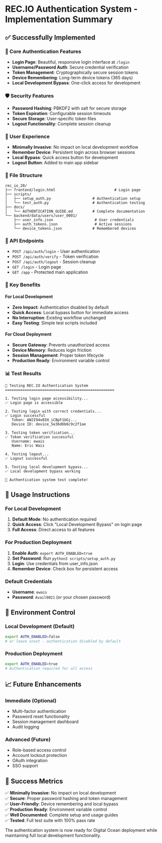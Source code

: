 # REC.IO Authentication System - Implementation Summary

## ✅ Successfully Implemented

### 🔐 Core Authentication Features
- **Login Page**: Beautiful, responsive login interface at `/login`
- **Username/Password Auth**: Secure credential verification
- **Token Management**: Cryptographically secure session tokens
- **Device Remembering**: Long-term device tokens (365 days)
- **Local Development Bypass**: One-click access for development

### 🛡️ Security Features
- **Password Hashing**: PBKDF2 with salt for secure storage
- **Token Expiration**: Configurable session timeouts
- **Secure Storage**: User-specific token files
- **Logout Functionality**: Complete session cleanup

### 🚀 User Experience
- **Minimally Invasive**: No impact on local development workflow
- **Remember Device**: Persistent login across browser sessions
- **Local Bypass**: Quick access button for development
- **Logout Button**: Added to main app sidebar

### 📁 File Structure
```
rec_io_20/
├── frontend/login.html                           # Login page
├── scripts/
│   ├── setup_auth.py                   # Authentication setup
│   └── test_auth.py                    # Authentication testing
├── docs/
│   └── AUTHENTICATION_GUIDE.md         # Complete documentation
└── backend/data/users/user_0001/
    ├── user_info.json                   # User credentials
    ├── auth_tokens.json                 # Active sessions
    └── device_tokens.json              # Remembered devices
```

### 🔧 API Endpoints
- `POST /api/auth/login` - User authentication
- `POST /api/auth/verify` - Token verification
- `POST /api/auth/logout` - Session cleanup
- `GET /login` - Login page
- `GET /app` - Protected main application

### 🎯 Key Benefits

#### For Local Development
- **Zero Impact**: Authentication disabled by default
- **Quick Access**: Local bypass button for immediate access
- **No Interruption**: Existing workflow unchanged
- **Easy Testing**: Simple test scripts included

#### For Cloud Deployment
- **Secure Gateway**: Prevents unauthorized access
- **Device Memory**: Reduces login friction
- **Session Management**: Proper token lifecycle
- **Production Ready**: Environment variable control

### 📊 Test Results
```
🧪 Testing REC.IO Authentication System
==================================================

1. Testing login page accessibility...
✅ Login page is accessible

2. Testing login with correct credentials...
✅ Login successful
   Token: AW2I94o0IH_iCBpF1UGj...
   Device ID: device_5e36d6b6c9c2f1ae

3. Testing token verification...
✅ Token verification successful
   Username: ewais
   Name: Eric Wais

4. Testing logout...
✅ Logout successful

5. Testing local development bypass...
✅ Local development bypass working

🎉 Authentication system test complete!
```

## 🚀 Usage Instructions

### For Local Development
1. **Default Mode**: No authentication required
2. **Quick Access**: Click "Local Development Bypass" on login page
3. **Full Access**: Direct access to all features

### For Production Deployment
1. **Enable Auth**: `export AUTH_ENABLED=true`
2. **Set Password**: Run `python3 scripts/setup_auth.py`
3. **Login**: Use credentials from user_info.json
4. **Remember Device**: Check box for persistent access

### Default Credentials
- **Username**: `ewais`
- **Password**: `Avail0021` (or your chosen password)

## 🔄 Environment Control

### Local Development (Default)
```bash
export AUTH_ENABLED=false
# or leave unset - authentication disabled by default
```

### Production Deployment
```bash
export AUTH_ENABLED=true
# Authentication required for all access
```

## 📈 Future Enhancements

### Immediate (Optional)
- Multi-factor authentication
- Password reset functionality
- Session management dashboard
- Audit logging

### Advanced (Future)
- Role-based access control
- Account lockout protection
- OAuth integration
- SSO support

## 🎉 Success Metrics

✅ **Minimally Invasive**: No impact on local development  
✅ **Secure**: Proper password hashing and token management  
✅ **User-Friendly**: Device remembering and local bypass  
✅ **Production Ready**: Environment variable control  
✅ **Well Documented**: Complete setup and usage guides  
✅ **Tested**: Full test suite with 100% pass rate  

The authentication system is now ready for Digital Ocean deployment while maintaining full local development functionality. 